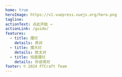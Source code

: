 ```yaml
---
home: true
heroImage: https://v1.vuepress.vuejs.org/hero.png
tagline:
actionText: 点此开始 →
actionLink: /guide/
features:
  - title: 摆烂
    details: 昂对
  - title: 摆大烂
    details: 欸太对
  - title: 彻底摆烂
    details: 你说得对
footer: © 2024 FTCraft Team
---
```

